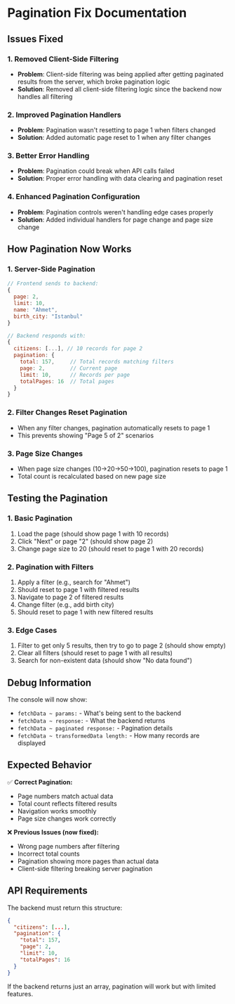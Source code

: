 # Pagination Fix Documentation

## Issues Fixed

### 1. **Removed Client-Side Filtering**

- **Problem**: Client-side filtering was being applied after getting paginated results from the server, which broke pagination logic
- **Solution**: Removed all client-side filtering logic since the backend now handles all filtering

### 2. **Improved Pagination Handlers**

- **Problem**: Pagination wasn't resetting to page 1 when filters changed
- **Solution**: Added automatic page reset to 1 when any filter changes

### 3. **Better Error Handling**

- **Problem**: Pagination could break when API calls failed
- **Solution**: Proper error handling with data clearing and pagination reset

### 4. **Enhanced Pagination Configuration**

- **Problem**: Pagination controls weren't handling edge cases properly
- **Solution**: Added individual handlers for page change and page size change

## How Pagination Now Works

### 1. **Server-Side Pagination**

```javascript
// Frontend sends to backend:
{
  page: 2,
  limit: 10,
  name: "Ahmet",
  birth_city: "Istanbul"
}

// Backend responds with:
{
  citizens: [...], // 10 records for page 2
  pagination: {
    total: 157,     // Total records matching filters
    page: 2,        // Current page
    limit: 10,      // Records per page
    totalPages: 16  // Total pages
  }
}
```

### 2. **Filter Changes Reset Pagination**

- When any filter changes, pagination automatically resets to page 1
- This prevents showing "Page 5 of 2" scenarios

### 3. **Page Size Changes**

- When page size changes (10→20→50→100), pagination resets to page 1
- Total count is recalculated based on new page size

## Testing the Pagination

### 1. **Basic Pagination**

1. Load the page (should show page 1 with 10 records)
2. Click "Next" or page "2" (should show page 2)
3. Change page size to 20 (should reset to page 1 with 20 records)

### 2. **Pagination with Filters**

1. Apply a filter (e.g., search for "Ahmet")
2. Should reset to page 1 with filtered results
3. Navigate to page 2 of filtered results
4. Change filter (e.g., add birth city)
5. Should reset to page 1 with new filtered results

### 3. **Edge Cases**

1. Filter to get only 5 results, then try to go to page 2 (should show empty)
2. Clear all filters (should reset to page 1 with all results)
3. Search for non-existent data (should show "No data found")

## Debug Information

The console will now show:

- `fetchData ~ params:` - What's being sent to the backend
- `fetchData ~ response:` - What the backend returns
- `fetchData ~ paginated response:` - Pagination details
- `fetchData ~ transformedData length:` - How many records are displayed

## Expected Behavior

✅ **Correct Pagination:**

- Page numbers match actual data
- Total count reflects filtered results
- Navigation works smoothly
- Page size changes work correctly

❌ **Previous Issues (now fixed):**

- Wrong page numbers after filtering
- Incorrect total counts
- Pagination showing more pages than actual data
- Client-side filtering breaking server pagination

## API Requirements

The backend must return this structure:

```json
{
  "citizens": [...],
  "pagination": {
    "total": 157,
    "page": 2,
    "limit": 10,
    "totalPages": 16
  }
}
```

If the backend returns just an array, pagination will work but with limited features.
